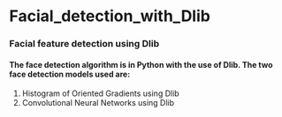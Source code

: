 # Facial_detection_with_Dlib

### Facial feature detection using Dlib

#### The face detection algorithm  is in Python with the use of Dlib. The two face detection models used are:
1. Histogram of Oriented Gradients using Dlib
2. Convolutional Neural Networks using Dlib
